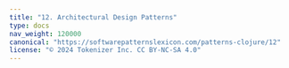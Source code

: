 ```yaml
---
title: "12. Architectural Design Patterns"
type: docs
nav_weight: 120000
canonical: "https://softwarepatternslexicon.com/patterns-clojure/12"
license: "© 2024 Tokenizer Inc. CC BY-NC-SA 4.0"
---
```

